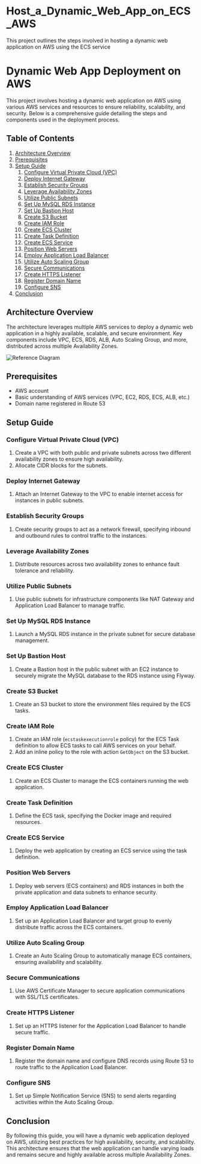 # Host_a_Dynamic_Web_App_on_ECS_AWS
This project outlines the steps involved in hosting a dynamic web application on AWS using the ECS service


# Dynamic Web App Deployment on AWS

This project involves hosting a dynamic web application on AWS using various AWS services and resources to ensure reliability, scalability, and security. Below is a comprehensive guide detailing the steps and components used in the deployment process.

## Table of Contents
1. [Architecture Overview](#architecture-overview)
2. [Prerequisites](#prerequisites)
3. [Setup Guide](#setup-guide)
    1. [Configure Virtual Private Cloud (VPC)](#configure-virtual-private-cloud-vpc)
    2. [Deploy Internet Gateway](#deploy-internet-gateway)
    3. [Establish Security Groups](#establish-security-groups)
    4. [Leverage Availability Zones](#leverage-availability-zones)
    5. [Utilize Public Subnets](#utilize-public-subnets)
    6. [Set Up MySQL RDS Instance](#set-up-mysql-rds-instance)
    7. [Set Up Bastion Host](#set-up-bastion-host)
    8. [Create S3 Bucket](#create-s3-bucket)
    9. [Create IAM Role](#create-iam-role)
    10. [Create ECS Cluster](#create-ecs-cluster)
    11. [Create Task Definition](#create-task-definition)
    12. [Create ECS Service](#create-ecs-service)
    13. [Position Web Servers](#position-web-servers)
    14. [Employ Application Load Balancer](#employ-application-load-balancer)
    15. [Utilize Auto Scaling Group](#utilize-auto-scaling-group)
    16. [Secure Communications](#secure-communications)
    17. [Create HTTPS Listener](#create-https-listener)
    18. [Register Domain Name](#register-domain-name)
    19. [Configure SNS](#configure-sns)
4. [Conclusion](#conclusion)

## Architecture Overview
The architecture leverages multiple AWS services to deploy a dynamic web application in a highly available, scalable, and secure environment. Key components include VPC, ECS, RDS, ALB, Auto Scaling Group, and more, distributed across multiple Availability Zones.

![Reference Diagram](path/to/reference-diagram.png)

## Prerequisites
- AWS account
- Basic understanding of AWS services (VPC, EC2, RDS, ECS, ALB, etc.)
- Domain name registered in Route 53

## Setup Guide

### Configure Virtual Private Cloud (VPC)
1. Create a VPC with both public and private subnets across two different availability zones to ensure high availability.
2. Allocate CIDR blocks for the subnets.

### Deploy Internet Gateway
1. Attach an Internet Gateway to the VPC to enable internet access for instances in public subnets.

### Establish Security Groups
1. Create security groups to act as a network firewall, specifying inbound and outbound rules to control traffic to the instances.

### Leverage Availability Zones
1. Distribute resources across two availability zones to enhance fault tolerance and reliability.

### Utilize Public Subnets
1. Use public subnets for infrastructure components like NAT Gateway and Application Load Balancer to manage traffic.

### Set Up MySQL RDS Instance
1. Launch a MySQL RDS instance in the private subnet for secure database management.

### Set Up Bastion Host
1. Create a Bastion host in the public subnet with an EC2 instance to securely migrate the MySQL database to the RDS instance using Flyway.

### Create S3 Bucket
1. Create an S3 bucket to store the environment files required by the ECS tasks.

### Create IAM Role
1. Create an IAM role (`ecstaskexecutionrole` policy) for the ECS Task definition to allow ECS tasks to call AWS services on your behalf.
2. Add an inline policy to the role with action `GetObject` on the S3 bucket.

### Create ECS Cluster
1. Create an ECS Cluster to manage the ECS containers running the web application.

### Create Task Definition
1. Define the ECS task, specifying the Docker image and required resources.

### Create ECS Service
1. Deploy the web application by creating an ECS service using the task definition.

### Position Web Servers
1. Deploy web servers (ECS containers) and RDS instances in both the private application and data subnets to enhance security.

### Employ Application Load Balancer
1. Set up an Application Load Balancer and target group to evenly distribute traffic across the ECS containers.

### Utilize Auto Scaling Group
1. Create an Auto Scaling Group to automatically manage ECS containers, ensuring availability and scalability.

### Secure Communications
1. Use AWS Certificate Manager to secure application communications with SSL/TLS certificates.

### Create HTTPS Listener
1. Set up an HTTPS listener for the Application Load Balancer to handle secure traffic.

### Register Domain Name
1. Register the domain name and configure DNS records using Route 53 to route traffic to the Application Load Balancer.

### Configure SNS
1. Set up Simple Notification Service (SNS) to send alerts regarding activities within the Auto Scaling Group.

## Conclusion
By following this guide, you will have a dynamic web application deployed on AWS, utilizing best practices for high availability, security, and scalability. This architecture ensures that the web application can handle varying loads and remains secure and highly available across multiple Availability Zones.
